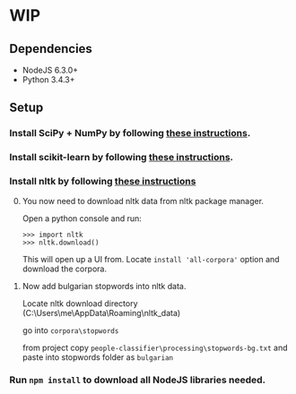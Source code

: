 # WIP

## Dependencies

- NodeJS 6.3.0+
- Python 3.4.3+

## Setup

### Install SciPy + NumPy by following [these instructions](https://www.scipy.org/install.html).

### Install scikit-learn by following [these instructions](http://scikit-learn.org/stable/install.html).

### Install nltk by following [these instructions](http://www.nltk.org/install.html)

0. You now need to download nltk data from nltk package manager.

    Open a python console and run:
    ```
    >>> import nltk
    >>> nltk.download()
    ```

    This will open up a UI from. Locate `install 'all-corpora'` option and download the corpora.

0. Now add bulgarian stopwords into nltk data.

    Locate nltk download directory (C:\Users\me\AppData\Roaming\nltk_data)

    go into `corpora\stopwords`

    from project copy `people-classifier\processing\stopwords-bg.txt` and paste into stopwords folder as `bulgarian`

### Run `npm install` to download all NodeJS libraries needed.
